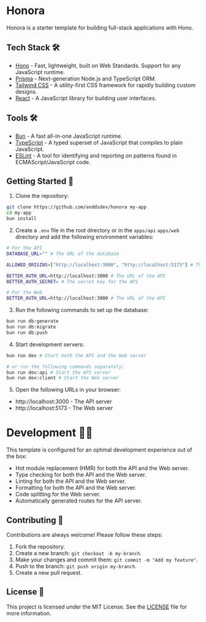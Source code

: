 # Honora

Honora is a starter template for building full-stack applications with Hono.

## Tech Stack 🛠️

- [Hono](https://github.com/honojs/hono) - Fast, lightweight, built on Web Standards. Support for any JavaScript runtime.
- [Prisma](https://prisma.io/) - Next-generation Node.js and TypeScript ORM.
- [Tailwind CSS](https://tailwindcss.com/) - A utility-first CSS framework for rapidly building custom designs.
- [React](https://reactjs.org/) - A JavaScript library for building user interfaces.

## Tools 🛠️

- [Bun](https://bun.sh/) - A fast all-in-one JavaScript runtime.
- [TypeScript](https://www.typescriptlang.org/) - A typed superset of JavaScript that compiles to plain JavaScript.
- [ESLint](https://eslint.org/) - A tool for identifying and reporting on patterns found in ECMAScript/JavaScript code.

## Getting Started 🚀

1. Clone the repository:

```bash
git clone https://github.com/anddsdev/honora my-app
cd my-app
bun install
```

2. Create a `.env` file in the root directory or in the `apps/api` `apps/web` directory and add the following environment variables:

```bash
# For the API
DATABASE_URL="" # The URL of the database

ALLOWED_ORIGINS=["http://localhost:3000", "http://localhost:5173"] # The URLs that are allowed to access the API

BETTER_AUTH_URL=http://localhost:3000 # The URL of the API
BETTER_AUTH_SECRET= # The secret key for the API

# For the Web
BETTER_AUTH_URL=http://localhost:3000 # The URL of the API
```

3. Run the following commands to set up the database:

```bash
bun run db:generate
bun run db:migrate
bun run db:push
```

4. Start development servers:

```bash
bun run dev # Start both the API and the Web server

# or run the following commands separately:
bun run dev:api # Start the API server
bun run dev:client # Start the Web server
```

5. Open the following URLs in your browser:

- http://localhost:3000 - The API server
- http://localhost:5173 - The Web server

# Development 🧑‍💻

This template is configured for an optimal development experience out of the box:

- Hot module replacement (HMR) for both the API and the Web server.
- Type checking for both the API and the Web server.
- Linting for both the API and the Web server.
- Formatting for both the API and the Web server.
- Code splitting for the Web server.
- Automatically generated routes for the API server.

## Contributing 🤝

Contributions are always welcome! Please follow these steps:

1. Fork the repository.
2. Create a new branch: `git checkout -b my-branch`.
3. Make your changes and commit them: `git commit -m "Add my feature"`.
4. Push to the branch: `git push origin my-branch`.
5. Create a new pull request.

## License 📜

This project is licensed under the MIT License. See the [LICENSE](LICENSE) file for more information.
